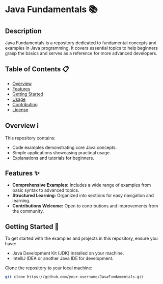 # Java Fundamentals 📚

## Description
Java Fundamentals is a repository dedicated to fundamental concepts and examples in Java programming. It covers essential topics to help beginners grasp the basics and serves as a reference for more advanced developers.

## Table of Contents 📋
- [Overview](#overview)
- [Features](#features)
- [Getting Started](#getting-started)
- [Usage](#usage)
- [Contributing](#contributing)
- [License](#license)

## Overview ℹ️
This repository contains:
- Code examples demonstrating core Java concepts.
- Simple applications showcasing practical usage.
- Explanations and tutorials for beginners.

## Features ✨
- **Comprehensive Examples:** Includes a wide range of examples from basic syntax to advanced topics.
- **Structured Learning:** Organized into sections for easy navigation and learning.
- **Contributions Welcome:** Open to contributions and improvements from the community.

## Getting Started 🚀
To get started with the examples and projects in this repository, ensure you have:
- Java Development Kit (JDK) installed on your machine.
- IntelliJ IDEA or another Java IDE for development.

Clone the repository to your local machine:
```bash
git clone https://github.com/your-username/JavaFundamentals.git

